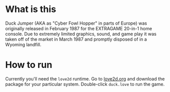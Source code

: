# What is this

Duck Jumper (AKA as "Cyber Fowl Hopper" in parts of Europe) was originally released in February 1987 for the EXTRAGAME 20-in-1 home console. Due to extremely limited graphics, sound, and game play it was taken off of the market in March 1987 and promptly disposed of in a Wyoming landfill.

# How to run

Currently you'll need the `love2d` runtime. Go to [love2d.org][1] and download the package for your particular system. Double-click `duck.love` to run the game.

[1]: http://love2d.org "Love2D game engine"
